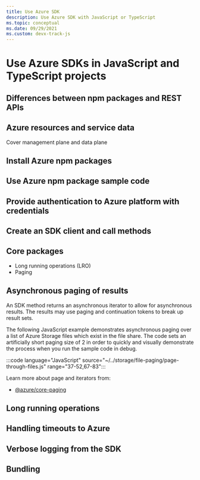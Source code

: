```yaml
---
title: Use Azure SDK
description: Use Azure SDK with JavaScript or TypeScript
ms.topic: conceptual
ms.date: 09/29/2021
ms.custom: devx-track-js
---
```


# Use Azure SDKs in JavaScript and TypeScript projects

## Differences between npm packages and REST APIs

## Azure resources and service data

Cover management plane and data plane

## Install Azure npm packages

## Use Azure npm package sample code

## Provide authentication to Azure platform with credentials

## Create an SDK client and call methods

## Core packages

* Long running operations (LRO)
* Paging

## Asynchronous paging of results

An SDK method returns an asynchronous iterator to allow for asynchronous results. The results may use paging and continuation tokens to break up result sets.

The following JavaScript example demonstrates asynchronous paging over a list of Azure Storage files which exist in the file share. The code sets an artificially short paging size of 2 in order to quickly and visually demonstrate the process when you run the sample code in debug. 

:::code language="JavaScript" source="~/../storage/file-paging/page-through-files.js" range="37-52,67-83":::

Learn more about page and iterators from:

* [@azure/core-paging](https://docs.microsoft.com/en-us/javascript/api/@azure/core-paging/?view=azure-node-latest)

## Long running operations

## Handling timeouts to Azure

## Verbose logging from the SDK

## Bundling
